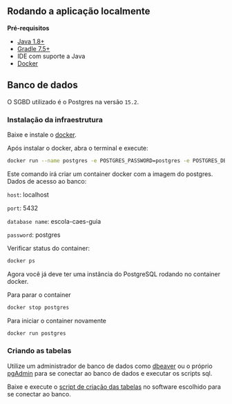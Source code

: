 ## Rodando a aplicação localmente

 **Pré-requisitos**
- [Java 1.8+](https://www.oracle.com/java/technologies/downloads/)
- [Gradle 7.5+](https://gradle.org/install/)
- IDE com suporte a Java
- [Docker](https://www.docker.com/)

## Banco de dados

O SGBD utilizado é o Postgres na versão `15.2`.

### Instalação da infraestrutura

Baixe e instale o [docker](https://www.docker.com/).

Após instalar o docker, abra o terminal e execute:

```bash
docker run --name postgres -e POSTGRES_PASSWORD=postgres -e POSTGRES_DB=escola-caes-guia -d -p 5432:5432 postgres:15.2
```

Este comando irá criar um container docker com a imagem do postgres. Dados de acesso ao banco:


`host`: localhost

`port`: 5432

`database name`: escola-caes-guia

`password`: postgres


Verificar status do container:

```bash
docker ps
```

Agora você já deve ter uma instância do PostgreSQL rodando no container docker.

Para parar o container

```bash
docker stop postgres
```

Para iniciar o container novamente

```bash
docker run postgres
```

### Criando as tabelas

Utilize um administrador de banco de dados como [dbeaver](https://dbeaver.io/download/) ou o próprio [pgAdmin](https://www.pgadmin.org/) para se conectar ao banco de dados e executar os scripts sql.

Baixe e execute o [script de criação das tabelas](../docs/files/script_criacao_tabelas.sql) no software escolhido para se conectar ao banco.
